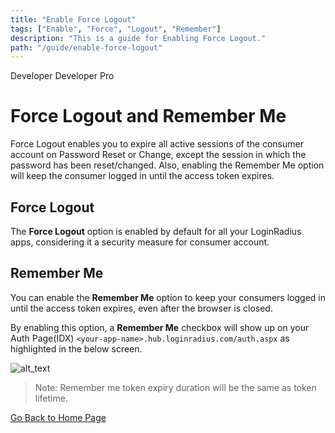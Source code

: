 ```yaml
---
title: "Enable Force Logout"
tags: ["Enable", "Force", "Logout", "Remember"]
description: "This is a guide for Enabling Force Logout."
path: "/guide/enable-force-logout"
---
```


<span class="developer plan-tag">Developer</span>
<span class="devloper-premium plan-tag">Developer Pro</span>

# Force Logout and Remember Me

Force Logout enables you to expire all active sessions of the consumer account on Password Reset or Change, except the session in which the password has been reset/changed. Also, enabling the Remember Me option will keep the consumer logged in until the access token expires.

## Force Logout

The **Force Logout** option is enabled by default for all your LoginRadius apps, considering it a security measure for consumer account.


## Remember Me 

You can enable the **Remember Me** option to keep your consumers logged in until the access token expires, even after the browser is closed.

By enabling this option, a **Remember Me** checkbox will show up on your Auth Page(IDX) `<your-app-name>.hub.loginradius.com/auth.aspx` as highlighted in the below screen.

![alt_text](images/remember-me.png "image_tooltip")

> Note: Remember me token expiry duration will be the same as token lifetime.

[Go Back to Home Page](/)
